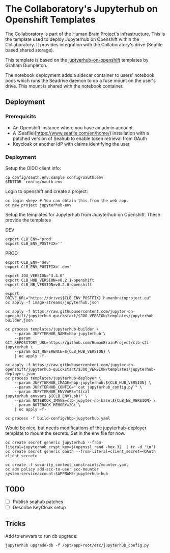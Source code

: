 # The Collaboratory's Jupyterhub on Openshift Templates

The Collaboratory is part of the Human Brain Project's infrastructure. This is the template used to deploy Jupyterhub on Openshift within the Collaboratory. It provides integration with the Collaboratory's drive (Seafile based shared storage).

This template is based on the [juptyerhub-on-openshift](https://github.com/jupyter-on-openshift/jupyter-quickstart) templates by Graham Dumpleton.

The notebook deployment adds a sidecar container to users' notebook pods which runs the Seadrive daemon to do a fuse mount on the user's drive. This mount is shared with the notebook container.

## Deployment

### Prerequisits

- An Openshift instance where you have an admin account.
- A (Seafile)[https://www.seafile.com/en/home/) installation with a patched version of Seahub to enable token retrieval from OAuth
- Keycloak or another IdP with claims identifying the user.

### Deployment

Setup the OIDC client info:
```
cp config/oauth.env.sample config/oauth.env
$EDITOR  config/oauth.env
```

Login to openshift and create a project:
```
oc login <key> # You can obtain this from the web app.
oc new project jupyterhub-env
```

Setup the templates for Jupyterhub from Jupyterhub on Openshift. These provide the templates

DEV
```
export CLB_ENV='prod'
export CLB_ENV_POSTFIX=''
```

PROD
```
export CLB_ENV='dev'
export CLB_ENV_POSTFIX='-dev'
```

```
export JOO_VERSION="3.4.0"
export CLB_HUB_VERSION=v0.2.1-openshift
export CLB_NB_VERSION=v0.2.0-openshift

export DRIVE_URL="https://drive${CLB_ENV_POSTFIX}.humanbrainproject.eu"
oc apply -f image-streams/jupyterhub.json

oc apply -f https://raw.githubusercontent.com/jupyter-on-openshift/jupyterhub-quickstart/$JOO_VERSION/templates/jupyterhub-builder.json

oc process templates/jupyterhub-builder \
    --param JUPYTERHUB_NAME=hbp-jupyterhub \
    --param GIT_REPOSITORY_URL=https://github.com/HumanBrainProject/clb-s2i-jupyterhub \
    --param GIT_REFERENCE=${CLB_HUB_VERSION} \
    | oc apply -f-

oc apply -f https://raw.githubusercontent.com/jupyter-on-openshift/jupyterhub-quickstart/$JOO_VERSION/templates/jupyterhub-deployer.json
oc process templates/jupyterhub-deployer \
    --param JUPYTERHUB_IMAGE=hbp-jupyterhub:${CLB_HUB_VERSION} \
    --param JUPYTERHUB_CONFIG="`cat jupyterhub_config.py`" \
    --param JUPYTERHUB_ENVVARS="$(cat jupyterhub_envvars_${CLB_ENV}.sh)" \
    --param NOTEBOOK_IMAGE=clb-jupyter-nb-base:${CLB_NB_VERSION} \
    --param NOTEBOOK_MEMORY=2Gi \
    | oc apply -f-

oc process -f build-config/hbp-jupyterhub.yaml
```

Would be nice, but needs modifications of the jupyterhub-deployer template to mount the secrets. Set in the env file for now.
```
oc create secret generic jupyterhub --from-literal=jupyterhub_crypt_key=$(openssl rand -hex 32  | tr -d '\n')
oc create secret generic oauth --from-literal=client_secret=<OAuth client secret>
```

```
oc create -f security_context_constraints/mounter.yaml
oc adm policy add-scc-to-user scc-mounter system:serviceaccount:$APPNAME:jupyterhub-hub
```

## TODO

- [ ] Publish seahub patches
- [ ] Describe KeyCloak setup

## Tricks

Add to envvars to run db upgrade:
```
jupyterhub upgrade-db -f /opt/app-root/etc/jupyterhub_config.py
```
